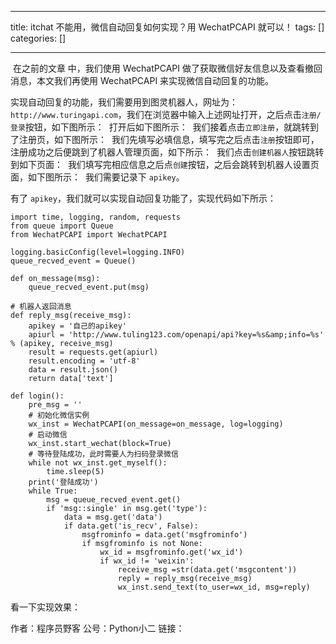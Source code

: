 
--- 
title:  itchat 不能用，微信自动回复如何实现？用 WechatPCAPI 就可以！ 
tags: []
categories: [] 

---
<img src="https://img-blog.csdnimg.cn/20200523131719785.PNG#pic_center" alt=""> 在之前的文章  中，我们使用 WechatPCAPI 做了获取微信好友信息以及查看撤回消息，本文我们再使用 WechatPCAPI 来实现微信自动回复的功能。

实现自动回复的功能，我们需要用到图灵机器人，网址为：`http://www.turingapi.com`，我们在浏览器中输入上述网址打开，之后点击`注册/登录`按钮，如下图所示： <img src="https://img-blog.csdnimg.cn/20200523131753697.PNG?x-oss-process=image/watermark,type_ZmFuZ3poZW5naGVpdGk,shadow_10,text_aHR0cHM6Ly9ibG9nLmNzZG4ubmV0L2l0eWFyZA==,size_16,color_FFFFFF,t_70" alt=""> 打开后如下图所示： <img src="https://img-blog.csdnimg.cn/2020052313181261.PNG?x-oss-process=image/watermark,type_ZmFuZ3poZW5naGVpdGk,shadow_10,text_aHR0cHM6Ly9ibG9nLmNzZG4ubmV0L2l0eWFyZA==,size_16,color_FFFFFF,t_70" alt=""> 我们接着点击`立即注册`，就跳转到了注册页，如下图所示： <img src="https://img-blog.csdnimg.cn/20200523131829219.PNG?x-oss-process=image/watermark,type_ZmFuZ3poZW5naGVpdGk,shadow_10,text_aHR0cHM6Ly9ibG9nLmNzZG4ubmV0L2l0eWFyZA==,size_16,color_FFFFFF,t_70" alt=""> 我们先填写必填信息，填写完之后点击`注册`按钮即可，注册成功之后便跳到了机器人管理页面，如下所示： <img src="https://img-blog.csdnimg.cn/20200523131846501.PNG?x-oss-process=image/watermark,type_ZmFuZ3poZW5naGVpdGk,shadow_10,text_aHR0cHM6Ly9ibG9nLmNzZG4ubmV0L2l0eWFyZA==,size_16,color_FFFFFF,t_70" alt=""> 我们点击`创建机器人`按钮跳转到如下页面： <img src="https://img-blog.csdnimg.cn/20200523131900289.PNG?x-oss-process=image/watermark,type_ZmFuZ3poZW5naGVpdGk,shadow_10,text_aHR0cHM6Ly9ibG9nLmNzZG4ubmV0L2l0eWFyZA==,size_16,color_FFFFFF,t_70" alt=""> 我们填写完相应信息之后点`创建`按钮，之后会跳转到机器人设置页面，如下图所示： <img src="https://img-blog.csdnimg.cn/2020052313191689.PNG?x-oss-process=image/watermark,type_ZmFuZ3poZW5naGVpdGk,shadow_10,text_aHR0cHM6Ly9ibG9nLmNzZG4ubmV0L2l0eWFyZA==,size_16,color_FFFFFF,t_70" alt=""> 我们需要记录下 `apikey`。

有了 `apikey`，我们就可以实现自动回复功能了，实现代码如下所示：

```
import time, logging, random, requests
from queue import Queue
from WechatPCAPI import WechatPCAPI

logging.basicConfig(level=logging.INFO)
queue_recved_event = Queue()

def on_message(msg):
    queue_recved_event.put(msg)

# 机器人返回消息
def reply_msg(receive_msg):
    apikey = '自己的apikey'
    apiurl = 'http://www.tuling123.com/openapi/api?key=%s&amp;info=%s' % (apikey, receive_msg)
    result = requests.get(apiurl)
    result.encoding = 'utf-8'
    data = result.json()
    return data['text']

def login():
    pre_msg = ''
    # 初始化微信实例
    wx_inst = WechatPCAPI(on_message=on_message, log=logging)
    # 启动微信
    wx_inst.start_wechat(block=True)
    # 等待登陆成功，此时需要人为扫码登录微信
    while not wx_inst.get_myself():
        time.sleep(5)
    print('登陆成功')
    while True:
        msg = queue_recved_event.get()
        if 'msg::single' in msg.get('type'):
            data = msg.get('data')
            if data.get('is_recv', False):
                msgfrominfo = data.get('msgfrominfo')
                if msgfrominfo is not None:
                    wx_id = msgfrominfo.get('wx_id')
                    if wx_id != 'weixin':
                        receive_msg =str(data.get('msgcontent'))
                        reply = reply_msg(receive_msg)
                        wx_inst.send_text(to_user=wx_id, msg=reply)

```

看一下实现效果： <img src="https://img-blog.csdnimg.cn/20200523131938956.PNG?x-oss-process=image/watermark,type_ZmFuZ3poZW5naGVpdGk,shadow_10,text_aHR0cHM6Ly9ibG9nLmNzZG4ubmV0L2l0eWFyZA==,size_16,color_FFFFFF,t_70" alt="">

>  
 作者：程序员野客 公号：Python小二 链接： 

